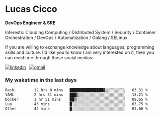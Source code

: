 # Lucas Cicco

**DevOps Engineer & SRE**

Interests: Clouding Computing / Distributed System / Security / Container Orchestration / DevOps / Automatization / Golang / SELinux

If you are willing to exchange knowledge about languages, programming skills and culture. I'd like you to know I am very interested on it, then you can reach me through those social medias:

<div style="display: flex; align-items: center; gap: 10px;">
  <a href="https://www.linkedin.com/in/lucas-vitor-de-cicco" target="_blank">
    <img
      src="https://img.shields.io/badge/-LinkedIn-%230077B5?style=for-the-badge&logo=linkedin&logoColor=white"
      alt="linkedin"
      target="_blank" 
    />
  </a>
  <a href="mailto:lucasvitorx1@gmail.com">
      <img
        src="https://img.shields.io/badge/-Gmail-%23333?style=for-the-badge&logo=gmail&logoColor=white"
        alt="gmail"
        target="_blank"
      />
  </a>
</div>

### My wakatime in the last days

<!--START_SECTION:waka-->

```txt
Bash         12 hrs 8 mins   ███████████████▓░░░░░░░░░   63.31 %
YAML         2 hrs 31 mins   ███▒░░░░░░░░░░░░░░░░░░░░░   13.21 %
Docker       1 hr 51 mins    ██▒░░░░░░░░░░░░░░░░░░░░░░   09.65 %
Lua          43 mins         █░░░░░░░░░░░░░░░░░░░░░░░░   03.75 %
Other        42 mins         █░░░░░░░░░░░░░░░░░░░░░░░░   03.66 %
```

<!--END_SECTION:waka-->
